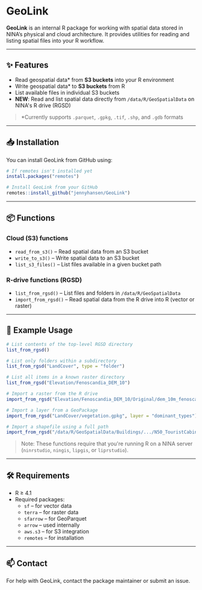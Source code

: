 # GeoLink

**GeoLink** is an internal R package for working with spatial data stored in NINA’s physical and cloud architecture. It provides utilities for reading and listing spatial files into your R workflow.

---

## ✨ Features

- Read geospatial data* from **S3 buckets** into your R environment  
- Write geospatial data* to **S3 buckets** from R  
- List available files in individual S3 buckets  
- **NEW**: Read and list spatial data directly from `/data/R/GeoSpatialData` on NINA's R drive (RGSD)  

> *Currently supports `.parquet`, `.gpkg`, `.tif`, `.shp`, and `.gdb` formats

---

## 📥 Installation

You can install GeoLink from GitHub using:

```r
# If remotes isn't installed yet
install.packages("remotes")

# Install GeoLink from your GitHub
remotes::install_github("jennyhansen/GeoLink")
```

---

## 📦 Functions

### Cloud (S3) functions
- `read_from_s3()` – Read spatial data from an S3 bucket  
- `write_to_s3()` – Write spatial data to an S3 bucket  
- `list_s3_files()` – List files available in a given bucket path

### R-drive functions (RGSD)
- `list_from_rgsd()` – List files and folders in `/data/R/GeoSpatialData`  
- `import_from_rgsd()` – Read spatial data from the R drive into R (vector or raster)

---

## 🚀 Example Usage

```r
# List contents of the top-level RGSD directory
list_from_rgsd()

# List only folders within a subdirectory
list_from_rgsd("LandCover", type = "folder")

# List all items in a known raster directory
list_from_rgsd("Elevation/Fenoscandia_DEM_10")

# Import a raster from the R drive
import_from_rgsd("Elevation/Fenoscandia_DEM_10/Original/dem_10m_fenoscandia.tif")

# Import a layer from a GeoPackage
import_from_rgsd("LandCover/vegetation.gpkg", layer = "dominant_types")

# Import a shapefile using a full path
import_from_rgsd("/data/R/GeoSpatialData/Buildings/.../N50_TouristCabins.shp")
```

> Note: These functions require that you're running R on a NINA server (`ninrstudio`, `ningis`, `lipgis`, or `liprstudio`).

---

## 🛠 Requirements

- R ≥ 4.1  
- Required packages:
  - `sf` – for vector data  
  - `terra` – for raster data  
  - `sfarrow` – for GeoParquet  
  - `arrow` – used internally  
  - `aws.s3` – for S3 integration  
  - `remotes` – for installation  

---

## 📫 Contact

For help with GeoLink, contact the package maintainer or submit an issue.


